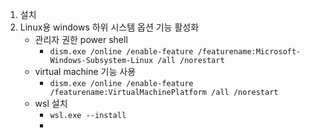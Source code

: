1. 설치
2. Linux용 windows 하위 시스템 옵션 기능 활성화
	- 관리자 권한 power shell
		- `dism.exe /online /enable-feature /featurename:Microsoft-Windows-Subsystem-Linux /all /norestart`
	- virtual machine 기능 사용
		- `dism.exe /online /enable-feature /featurename:VirtualMachinePlatform /all /norestart`
	- wsl 설치
		- `wsl.exe --install`
		- 